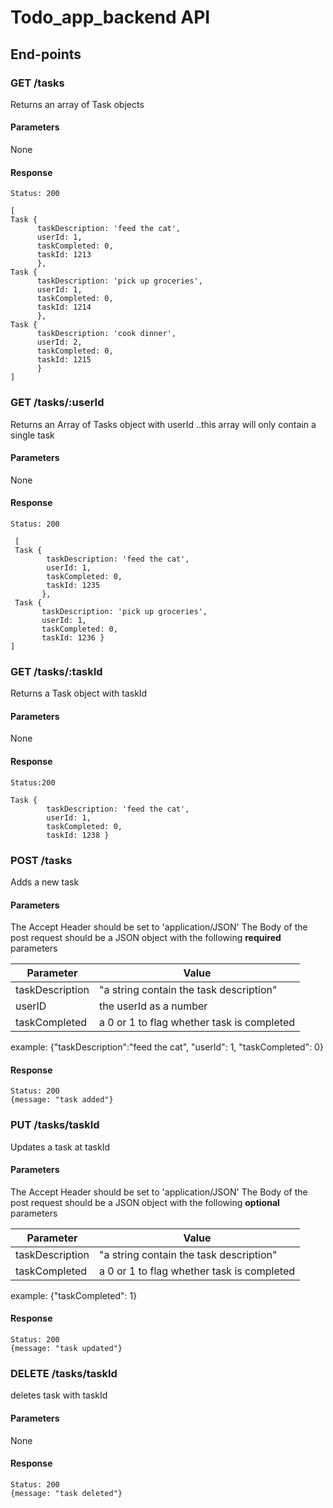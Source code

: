 # Todo_app_backend API

## End-points
### GET /tasks
Returns an array of Task objects
#### Parameters
None
#### Response
```
Status: 200

[ 
Task {
      taskDescription: 'feed the cat',
      userId: 1,
      taskCompleted: 0,
      taskId: 1213
      },
Task {
      taskDescription: 'pick up groceries',
      userId: 1,
      taskCompleted: 0,
      taskId: 1214 
      },
Task {
      taskDescription: 'cook dinner',
      userId: 2,
      taskCompleted: 0,
      taskId: 1215
      } 
]

```

### GET /tasks/:userId
Returns an Array of Tasks object with userId ..this array will only contain a single task
#### Parameters
None
#### Response
```
Status: 200

 [ 
 Task {
        taskDescription: 'feed the cat',
        userId: 1,
        taskCompleted: 0,
        taskId: 1235 
       },
 Task {
       taskDescription: 'pick up groceries',
       userId: 1,
       taskCompleted: 0,
       taskId: 1236 } 
]
```

### GET /tasks/:taskId
Returns a Task object with taskId 
#### Parameters
None
#### Response
```
Status:200

Task {
        taskDescription: 'feed the cat',
        userId: 1,
        taskCompleted: 0,
        taskId: 1238 }
```

### POST /tasks
Adds a new task
#### Parameters
The Accept Header should be set to 'application/JSON'
The Body of the post request should be a JSON object with the following **required** parameters

| Parameter | Value |
| ----------|-------- |
| taskDescription | "a string contain the task description" |
| userID | the userId as a number |
| taskCompleted | a 0 or 1 to flag whether task is completed |

example: {"taskDescription":"feed the cat", "userId": 1, "taskCompleted": 0}

#### Response
```
Status: 200
{message: "task added"}
```

### PUT /tasks/taskId
Updates a task at taskId
#### Parameters
The Accept Header should be set to 'application/JSON'
The Body of the post request should be a JSON object with the following **optional** parameters

| Parameter | Value |
| ----------|-------- |
| taskDescription | "a string contain the task description" |
| taskCompleted | a 0 or 1 to flag whether task is completed |

example: {"taskCompleted": 1}

#### Response
```
Status: 200
{message: "task updated"}
```
### DELETE /tasks/taskId
deletes task with taskId
#### Parameters
None

#### Response
```
Status: 200
{message: "task deleted"}
```
